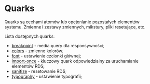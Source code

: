 # Quarks

Quarks są cechami atomów lub opcjonlanie pozostałych elementów systemu. Zmienne i zestawy zmiennych, mikstury, pliki resetujące, etc.

Lista dostępnych quarks:

- [breakpoint](/docs/quarks/breakpoint) - media query dla responsywności;
- [colors](/docs/quarks/colors) - zmienne kolorów;
- [font](/docs/quarks/font) - ustawienie czcionki glównej;
- [import-once](/docs/quarks/import-once) - kluczowy quark odpowiedzialny za uruchamianie elementów RDS;
- [sanitize](/docs/quarks/sanitize) - resetowanie RDS;
- [typography](/docs/quarks/typography) - ustawienie typografii;